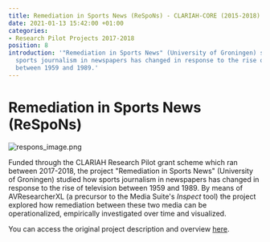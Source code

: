 ```yaml
---
title: Remediation in Sports News (ReSpoNs) - CLARIAH-CORE (2015-2018)
date: 2021-01-13 15:42:00 +01:00
categories:
- Research Pilot Projects 2017-2018
position: 8
introduction: '"Remediation in Sports News" (University of Groningen) studied how
  sports journalism in newspapers has changed in response to the rise of television
  between 1959 and 1989.'
---
```


# Remediation in Sports News (ReSpoNs)

![respons_image.png](/uploads/respons_image.png)

Funded through the CLARIAH Research Pilot grant scheme which ran between 2017-2018, the project "Remediation in Sports News" (University of Groningen) studied how sports journalism in newspapers has changed in response to the rise of television between 1959 and 1989. By means of AVResearcherXL (a precursor to the Media Suite's *Inspect* tool) the project explored how remediation between these two media can be operationalized, empirically investigated over time and visualized.

You can access the original project description and overview [here](https://clariah.nl/en/projects/research-pilots/granted-pilot-research-projects/respons).